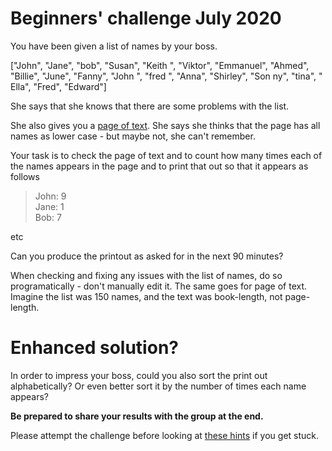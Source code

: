 # Beginners' challenge July 2020

You have been given a list of names by your boss. 

["John", "Jane", "bob", "Susan", "Keith ", "Viktor", "Emmanuel", "Ahmed", "Billie", "June", "Fanny", "John ", "fred ", "Anna", "Shirley", "Son ny", "tina", " Ella", "Fred", "Edward"]

She says that she knows that there are some problems with the list. 

She also gives you a [page of text](page.txt). She says she thinks that the page has all names as lower case - but maybe not, she can't remember.

Your task is to check the page of text and to count how many times each of the names appears in the page and to print that out so that it appears as follows

> John: 9  
> Jane: 1  
> Bob: 7  

etc

Can you produce the printout as asked for in the next 90 minutes? 

When checking and fixing any issues with the list of names, do so programatically - don't manually edit it. The same goes for page of text. Imagine the list was 150 names, and the text was book-length, not page-length. 

# Enhanced solution?

In order to impress your boss, could you also sort the print out alphabetically?  Or even better sort it by the number of times each name appears? 

__Be prepared to share your results with the group at the end.__

Please attempt the challenge before looking at [these hints](hints.md) if you get stuck. 
